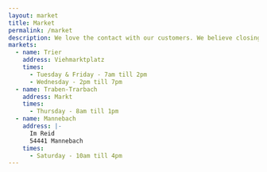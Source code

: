 ```yaml
---
layout: market
title: Market
permalink: /market
description: We love the contact with our customers. We believe closing the circle of food production and taking care of our product from the field to your table has an extreme value. Today that value is getting more and more lost in mass production and consumption of alimentary goods. That is why we take care of the distribution of our cheese. Across the week you will find us with our van in different markets around the region.
markets:
  - name: Trier
    address: Viehmarktplatz
    times:
      - Tuesday & Friday - 7am till 2pm
      - Wednesday - 2pm till 7pm
  - name: Traben-Trarbach
    address: Markt
    times:
      - Thursday - 8am till 1pm
  - name: Mannebach
    address: |-
      Im Reid
      54441 Mannebach
    times:
      - Saturday - 10am till 4pm
---
```

